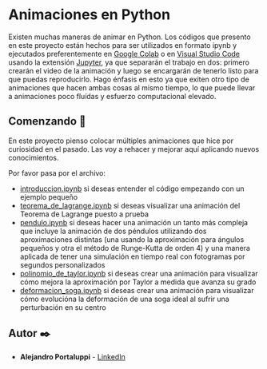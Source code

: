 # Animaciones en Python

Existen muchas maneras de animar en Python. Los códigos que presento en este proyecto están hechos para ser utilizados en formato ipynb y ejecutados preferentemente en [Google Colab](https://colab.research.google.com/) o en [Visual Studio Code](https://code.visualstudio.com/) usando la extensión [Jupyter](https://marketplace.visualstudio.com/items?itemName=ms-toolsai.jupyter), ya que separarán el trabajo en dos: primero crearán el video de la animación y luego se encargarán de tenerlo listo para que puedas reproducirlo. Hago énfasis en esto ya que exiten otro tipo de animaciones que hacen ambas cosas al mismo tiempo, lo que puede llevar a animaciones poco fluídas y esfuerzo computacional elevado.

## Comenzando 🚀

En este proyecto pienso colocar múltiples animaciones que hice por curiosidad en el pasado. Las voy a rehacer y mejorar aquí aplicando nuevos conocimientos.

Por favor pasa por el archivo:
* [introduccion.ipynb](introduccion.ipynb) si deseas entender el código empezando con un ejemplo pequeño
* [teorema_de_lagrange.ipynb](teorema_de_lagrange.ipynb) si deseas visualizar una animación del Teorema de Lagrange puesto a prueba
* [pendulo.ipynb](pendulo.ipynb) si deseas hacer una animación un tanto más compleja que incluye la animación de dos péndulos utilizando dos aproximaciones distintas (una usando la aproximación para ángulos pequeños y otra el método de Runge-Kutta de orden 4) y una manera aplicada de tener una simulación en tiempo real con fotogramas por segundos personalizados
* [polinomio_de_taylor.ipynb](polinomio_de_taylor.ipynb) si deseas crear una animación para visualizar cómo mejora la aproximación por Taylor a medida que avanza su grado
* [deformacion_soga.ipynb](deformacion_soga.ipynb) si deseas crear una animación para visualizar cómo evolucióna la deformación de una soga ideal al sufrir una perturbación en su centro

## Autor ✒️

* **Alejandro Portaluppi** - [LinkedIn](https://www.linkedin.com/in/alejandro-portaluppi/)
